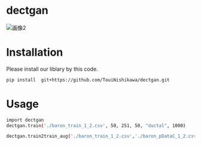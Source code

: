 # dectgan
![画像2](https://user-images.githubusercontent.com/40726615/211593936-1fa5e05b-d6b3-49d2-93b1-dc28912231ac.png)

# Installation
Please install our liblary by this code. 
 
```bash
pip install  git+https://github.com/TouiNishikawa/dectgan.git
```
 
# Usage
 

```bash
import dectgan
dectgan.train('./baron_train_1_2.csv', 50, 251, 50, "ductal", 1000)
```

```bash
dectgan.train2train_aug('./baron_train_1_2.csv','./baron_pDataC_1_2.csv', 1000, 250)
```
